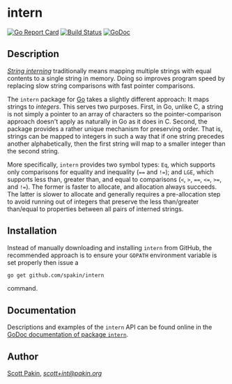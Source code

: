 intern
======

[![Go Report Card](https://goreportcard.com/badge/github.com/spakin/intern)](https://goreportcard.com/report/github.com/spakin/intern) [![Build Status](https://travis-ci.com/spakin/intern.svg?branch=master)](https://travis-ci.com/spakin/intern) [![GoDoc](https://godoc.org/github.com/spakin/intern?status.svg)](https://godoc.org/github.com/spakin/intern)


Description
-----------

[_String interning_](https://en.wikipedia.org/wiki/String_interning) traditionally means mapping multiple strings with equal contents to a single string in memory.  Doing so improves program speed by replacing slow string comparisons with fast pointer comparisons.

The `intern` package for [Go](https://golang.org/) takes a slightly different approach: It maps strings to _integers_.  This serves two purposes.  First, in Go, unlike C, a string is not simply a pointer to an array of characters so the pointer-comparison approach doesn't apply as naturally in Go as it does in C.  Second, the package provides a rather unique mechanism for preserving order.  That is, strings can be mapped to integers in such a way that if one string precedes another alphabetically, then the first string will map to a smaller integer than the second string.

More specifically, `intern` provides two symbol types: `Eq`, which supports only comparisons for equality and inequality (`==` and `!=`); and `LGE`, which supports less than, greater than, and equal to comparisons (`<`, `>`, `==`, `<=`, `>=`, and `!=`).  The former is faster to allocate, and allocation always succeeds.  The latter is slower to allocate and generally requires a pre-allocation step to avoid running out of integers that preserve the less than/greater than/equal to properties between all pairs of interned strings.

Installation
------------

Instead of manually downloading and installing `intern` from GitHub, the recommended approach is to ensure your `GOPATH` environment variable is set properly then issue a
```bash
go get github.com/spakin/intern
```
command.

Documentation
-------------

Descriptions and examples of the `intern` API can be found online in the [GoDoc documentation of package `intern`](https://godoc.org/github.com/spakin/intern).

Author
------

[Scott Pakin](http://www.pakin.org/~scott/), *scott+int@pakin.org*
